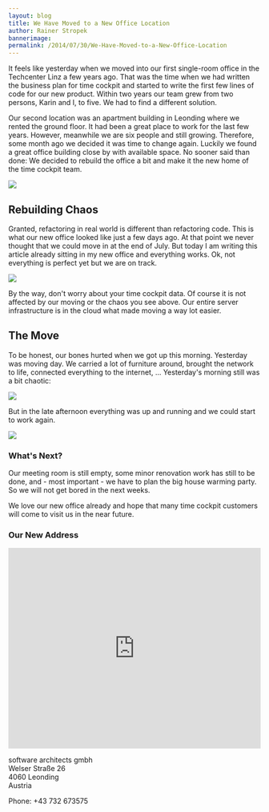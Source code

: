 ```yaml
---
layout: blog
title: We Have Moved to a New Office Location
author: Rainer Stropek
bannerimage: 
permalink: /2014/07/30/We-Have-Moved-to-a-New-Office-Location
---
```


<p xmlns="http://www.w3.org/1999/xhtml">It feels like yesterday when we moved into our first single-room office in the Techcenter Linz a few years ago. That was the time when we had written the business plan for time cockpit and started to write the first few lines of code for our new product. Within two years our team grew from two persons, Karin and I, to five. We had to find a different solution.</p><p xmlns="http://www.w3.org/1999/xhtml">Our second location was an apartment building in Leonding where we rented the ground floor. It had been a great place to work for the last few years. However, meanwhile we are six people and still growing. Therefore, some month ago we decided it was time to change again. Luckily we found a great office building close by with available space. No sooner said than done: We decided to rebuild the office a bit and make it the new home of the time cockpit team.</p><p xmlns="http://www.w3.org/1999/xhtml">
  <img src="{{site.baseurl}}/images/blog/2014/07/office-5-1.png" />
</p><h2 xmlns="http://www.w3.org/1999/xhtml">Rebuilding Chaos</h2><p xmlns="http://www.w3.org/1999/xhtml">Granted, refactoring in real world is different than refactoring code. This is what our new office looked like just a few days ago. At that point we never thought that we could move in at the end of July. But today I am writing this article already sitting in my new office and everything works. Ok, not everything is perfect yet but we are on track.</p><p xmlns="http://www.w3.org/1999/xhtml">
  <img src="{{site.baseurl}}/images/blog/2014/07/office-4.png" />
</p><p xmlns="http://www.w3.org/1999/xhtml">By the way, don't worry about your time cockpit data. Of course it is not affected by our moving or the chaos you see above. Our entire server infrastructure is in the cloud what made moving a way lot easier.</p><h2 xmlns="http://www.w3.org/1999/xhtml">The Move</h2><p xmlns="http://www.w3.org/1999/xhtml">To be honest, our bones hurted when we got up this morning. Yesterday was moving day. We carried a lot of furniture around, brought the network to life, connected everything to the internet, ... Yesterday's morning still was a bit chaotic:</p><p xmlns="http://www.w3.org/1999/xhtml">
  <img src="{{site.baseurl}}/images/blog/2014/07/office-1.png" />
</p><p xmlns="http://www.w3.org/1999/xhtml">But in the late afternoon everything was up and running and we could start to work again.</p><p xmlns="http://www.w3.org/1999/xhtml">
  <img src="{{site.baseurl}}/images/blog/2014/07/office-3.png" />
</p><h3 xmlns="http://www.w3.org/1999/xhtml">What's Next?</h3><p xmlns="http://www.w3.org/1999/xhtml">Our meeting room is still empty, some minor renovation work has still to be done, and - most important - we have to plan the big house warming party. So we will not get bored in the next weeks.</p><p xmlns="http://www.w3.org/1999/xhtml">We love our new office already and hope that many time cockpit customers will come to visit us in the near future.</p><h3 xmlns="http://www.w3.org/1999/xhtml">Our New Address</h3><iframe src="https://www.google.com/maps/embed?pb=!1m14!1m8!1m3!1d2655.6622155619393!2d14.2685138!3d48.270874600000006!3m2!1i1024!2i768!4f13.1!3m3!1m2!1s0x477396549be9de91%3A0xc6cf9a4b5fa51f37!2sWelser+Stra%C3%9Fe+26%2C+4060+Leonding!5e0!3m2!1sde!2sat!4v1406874724324" width="100%" height="400" frameborder="0" style="border:0" xmlns="http://www.w3.org/1999/xhtml"></iframe><p xmlns="http://www.w3.org/1999/xhtml">software architects gmbh<br />Welser Straße 26<br />4060 Leonding<br />Austria</p><p xmlns="http://www.w3.org/1999/xhtml">Phone: +43 732 673575</p>